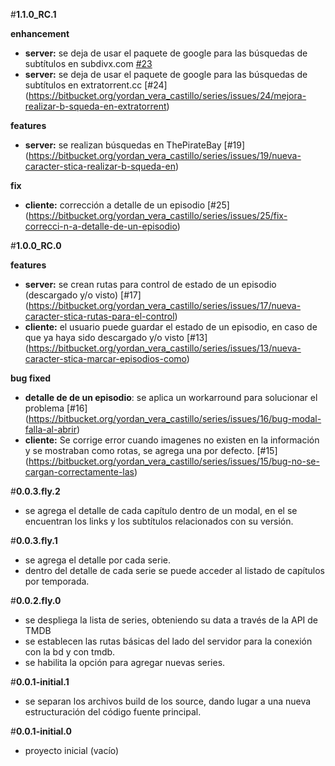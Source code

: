 #**1.1.0_RC.1**

**enhancement**

- **server:** se deja de usar el paquete de google para las búsquedas de subtítulos en subdivx.com [#23](https://bitbucket.org/yordan_vera_castillo/series/issues/23/mejora-dejar-de-usar-paquete-de-google)
- **server:** se deja de usar el paquete de google para las búsquedas de subtítulos en extratorrent.cc [#24] (https://bitbucket.org/yordan_vera_castillo/series/issues/24/mejora-realizar-b-squeda-en-extratorrent)

**features**

- **server:** se realizan búsquedas en ThePirateBay [#19] (https://bitbucket.org/yordan_vera_castillo/series/issues/19/nueva-caracter-stica-realizar-b-squeda-en)

**fix**

- **cliente:** corrección a detalle de un episodio [#25] (https://bitbucket.org/yordan_vera_castillo/series/issues/25/fix-correcci-n-a-detalle-de-un-episodio)

#**1.0.0_RC.0**

**features**

- **server:** se crean rutas para control de estado de un episodio (descargado y/o visto) [#17] (https://bitbucket.org/yordan_vera_castillo/series/issues/17/nueva-caracter-stica-rutas-para-el-control)
- **cliente:** el usuario puede guardar el estado de un episodio, en caso de que ya haya sido descargado y/o visto [#13] (https://bitbucket.org/yordan_vera_castillo/series/issues/13/nueva-caracter-stica-marcar-episodios-como)

**bug fixed**

- **detalle de de un episodio**: se aplica un workarround para solucionar el problema [#16] (https://bitbucket.org/yordan_vera_castillo/series/issues/16/bug-modal-falla-al-abrir)
- **cliente:** Se corrige error cuando imagenes no existen en la información y se mostraban como rotas, se agrega una por defecto. [#15] (https://bitbucket.org/yordan_vera_castillo/series/issues/15/bug-no-se-cargan-correctamente-las)

#**0.0.3.fly.2**
- se agrega el detalle de cada capítulo dentro de un modal, en el se encuentran los links y los subtítulos relacionados con su versión.

#**0.0.3.fly.1**

- se agrega el detalle por cada serie.
- dentro del detalle de cada serie se puede acceder al listado de capítulos por temporada.

#**0.0.2.fly.0**

- se despliega la lista de series, obteniendo su data a través de la API de TMDB
- se establecen las rutas básicas del lado del servidor para la conexión con la bd y con tmdb.
- se habilita la opción para agregar nuevas series.

#**0.0.1-initial.1**

- se separan los archivos build de los source, dando lugar a una nueva estructuración del código fuente principal.

#**0.0.1-initial.0**

- proyecto inicial (vacío)
